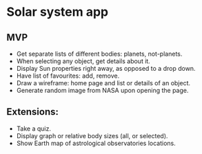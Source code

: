 # Solar system app

## MVP
- Get separate lists of different bodies: planets, not-planets.
- When selecting any object, get details about it.
- Display Sun properties right away, as opposed to a drop down.
- Have list of favourites: add, remove.
- Draw a wireframe: home page and list or details of an object.
- Generate random image from NASA upon opening the page.

## Extensions:
- Take a quiz.
- Display graph or relative body sizes (all, or selected).
- Show Earth map of astrological observatories locations.
